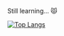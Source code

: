 <!--
**minjnlgc/minjnlgc** is a ✨ _special_ ✨ repository because its `README.md` (this file) appears on your GitHub profile.

Here are some ideas to get you started:

- 🔭 I’m currently working on ...
- 🌱 I’m currently learning ...
- 👯 I’m looking to collaborate on ...
- 🤔 I’m looking for help with ...
- 💬 Ask me about ...
- 📫 How to reach me: ...
- 😄 Pronouns: ...
- ⚡ Fun fact: ...
-->

Still learning... 😾


[![Top Langs](https://github-readme-stats.vercel.app/api/top-langs/?username=minjnlgc&layout=donut-vertical)](https://github.com/anuraghazra/github-readme-stats)
